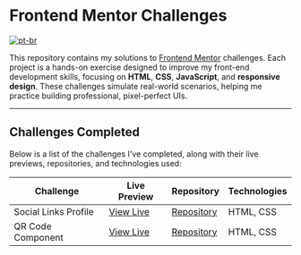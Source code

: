 # Frontend Mentor Challenges  
[![pt-br](https://img.shields.io/badge/lang-pt--br-green.svg)](README.pt-br.md)

This repository contains my solutions to [Frontend Mentor](https://www.frontendmentor.io) challenges. Each project is a hands-on exercise designed to improve my front-end development skills, focusing on **HTML**, **CSS**, **JavaScript**, and **responsive design**. These challenges simulate real-world scenarios, helping me practice building professional, pixel-perfect UIs.

---

## Challenges Completed  

Below is a list of the challenges I’ve completed, along with their live previews, repositories, and technologies used:

| Challenge               | Live Preview                                                                 | Repository                                                                                     | Technologies       |
|-------------------------|------------------------------------------------------------------------------|-----------------------------------------------------------------------------------------------|--------------------|
| Social Links Profile    | [View Live](https://ronogue.github.io/frontend-mentor-challenges/social-links-profile/) | [Repository](https://github.com/ronogue/frontend-mentor-challenges/tree/main/social-links-profile) | HTML, CSS          |
| QR Code Component       | [View Live](https://ronogue.github.io/frontend-mentor-challenges/qr-code-component/)    | [Repository](https://github.com/ronogue/frontend-mentor-challenges/tree/main/qr-code-component)    | HTML, CSS          |
